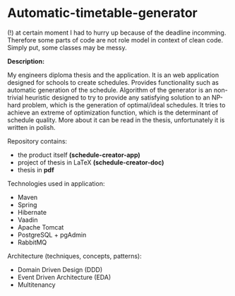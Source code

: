 # Automatic-timetable-generator

(!) at certain moment I had to hurry up because of the deadline incomming. Therefore some parts of code are not role model in context of clean code. Simply put, some classes may be messy.

<b>Description:</b>

My engineers diploma thesis and the application. It is an web application designed for schools to create schedules. Provides functionality such as automatic generation of the schedule. Algorithm of the generator is an non-trivial heuristic designed to try to provide any satisfying solution to an NP-hard problem, which is the generation of optimal/ideal schedules. It tries to achieve an extreme of optimization function, which is the determinant of schedule quality. More about it can be read in the thesis, unfortunately it is written in polish.

Repository contains:
- the product itself <b>(schedule-creator-app)</b>
- project of thesis in LaTeX <b>(schedule-creator-doc)</b>
- thesis in <b>pdf</b>

Technologies used in application:
- Maven
- Spring
- Hibernate
- Vaadin
- Apache Tomcat
- PostgreSQL + pgAdmin
- RabbitMQ

Architecture (techniques, concepts, patterns):
- Domain Driven Design (DDD)
- Event Driven Architecture (EDA)
- Multitenancy
